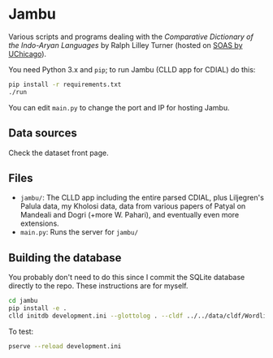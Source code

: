 # Jambu

Various scripts and programs dealing with the *Comparative Dictionary of the Indo-Aryan Languages* by Ralph Lilley Turner (hosted on [SOAS by UChicago](https://dsal.uchicago.edu/dictionaries/soas/)).

You need Python 3.x and `pip`; to run Jambu (CLLD app for CDIAL) do this:

```bash
pip install -r requirements.txt
./run
```

You can edit `main.py` to change the port and IP for hosting Jambu.

## Data sources
Check the dataset front page.

## Files

- `jambu/`: The CLLD app including the entire parsed CDIAL, plus Liljegren's Palula data, my Kholosi data, data from various papers of Patyal on Mandeali and Dogri (+more W. Pahari), and eventually even more extensions.
- `main.py`: Runs the server for `jambu/`

## Building the database

You probably don't need to do this since I commit the SQLite database directly to the repo. These instructions are for myself.

```bash
cd jambu
pip install -e .
clld initdb development.ini --glottolog . --cldf ../../data/cldf/Wordlist-metadata.json
```

To test:

```bash
pserve --reload development.ini
```